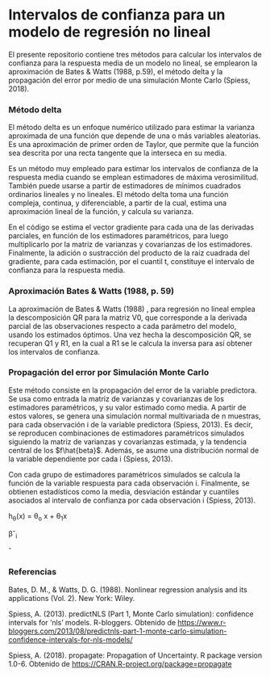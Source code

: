 # Intervalos de confianza para un modelo de regresión no lineal

El presente repositorio contiene tres métodos para calcular los intervalos de confianza para la respuesta media de un modelo no lineal, se emplearon la aproximación de Bates & Watts (1988, p.59), el método delta y la propagación del error por medio de una simulación Monte Carlo (Spiess, 2018).


### Método delta

El método delta es un enfoque numérico utilizado para estimar la varianza aproximada de una función que depende de una o más variables aleatorias. Es una aproximación de primer orden de Taylor, que permite que la función sea descrita por una recta tangente que la interseca en su media. 

Es un método muy empleado para estimar los intervalos de confianza de la respuesta media cuando se emplean estimadores de máxima verosimilitud. También puede usarse a partir de estimadores de mínimos cuadrados ordinarios lineales y no lineales. El método delta toma una función compleja, continua, y diferenciable, a partir de la cual, estima una aproximación lineal de la función, y calcula su varianza.

En el código se estima el vector gradiente para cada una de las derivadas parciales, en función de los estimadores paramétricos, para luego multiplicarlo por la matriz de varianzas y covarianzas de los estimadores. Finalmente, la adición o sustracción del producto de la raíz cuadrada del gradiente, para cada estimación, por el cuantil t, constituye el intervalo de confianza para la respuesta media.


### Aproximación Bates & Watts (1988, p. 59)

La aproximación de Bates & Watts (1988) , para regresión no lineal emplea la descomposición QR para la matriz V0, que corresponde a la derivada parcial de las observaciones respecto a cada parámetro del modelo, usando los estimados óptimos. Una vez hecha la descomposición QR, se recuperan Q1 y R1, en la cual a R1 se le calcula la inversa para así obtener los intervalos de confianza.



### Propagación del error por Simulación Monte Carlo

Este método consiste en la propagación del error de la variable predictora. Se usa como entrada la matriz de varianzas y covarianzas de los estimadores paramétricos, y su valor estimado como media. A partir de estos valores, se genera una simulación normal multivariada de n muestras, para cada observación i de la variable predictora (Spiess, 2013). Es decir, se reproducen combinaciones de estimadores paramétricos simulados siguiendo la matriz de varianzas y covarianzas estimada, y la tendencia central de los $f\hat{beta}$. Además, se asume una distribución normal de la variable dependiente por cada i (Spiess, 2013). 

Con cada grupo de estimadores paramétricos simulados se calcula la función de la variable respuesta para cada observación i. Finalmente, se obtienen estadísticos como la media, desviación estándar y cuantiles asociados al intervalo de confianza por cada observación i (Spiess, 2013). 

h<sub>&theta;</sub>(x) = &theta;<sub>o</sub> x + &theta;<sub>1</sub>x

&beta;<up>&circ;<sub>i

&circ;   
  
  
### Referencias 


Bates, D. M., & Watts, D. G. (1988). Nonlinear regression analysis and its applications (Vol. 2). New York: Wiley.

Spiess, A. (2013). predictNLS (Part 1, Monte Carlo simulation): confidence intervals for ‘nls’ models. R-bloggers. Obtenido de https://www.r-bloggers.com/2013/08/predictnls-part-1-monte-carlo-simulation-confidence-intervals-for-nls-models/

Spiess, A. (2018). propagate: Propagation of Uncertainty. R package version 1.0-6. Obtenido de https://CRAN.R-project.org/package=propagate


